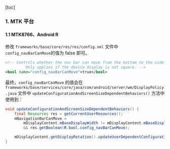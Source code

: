 [toc]

### 1. MTK 平台

#### 1.1 MTK8766、Android R

修改 `frameworks/base/core/res/res/config.xml` 文件中 `config_navBarCanMove`的值为 false 即可。

```xml
<!-- Controls whether the nav bar can move from the bottom to the side in landscape.
         Only applies if the device display is not square. -->
<bool name="config_navBarCanMove">true</bool>
```

最终，`config_navBarCanMove` 的值会在 `frameworks/base/services/core/java/com/android/server/wm/DisplayPolicy.java` 文件中 `updateConfigurationAndScreenSizeDependentBehaviors()` 方法中使用到：

```java
void updateConfigurationAndScreenSizeDependentBehaviors() {	
    final Resources res = getCurrentUserResources();
    mNavigationBarCanMove =
        mDisplayContent.mBaseDisplayWidth != mDisplayContent.mBaseDisplayHeight		
        && res.getBoolean(R.bool.config_navBarCanMove);

    mDisplayContent.getDisplayRotation().updateUserDependentConfiguration(res);
}
```


